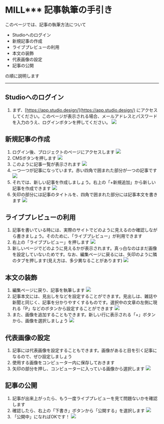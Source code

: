 # MILL*** 記事執筆の手引き

このページでは、記事の執筆方法について
- Studioへのログイン
- 新規記事の作成
- ライブプレビューの利用
- 本文の装飾
- 代表画像の設定
- 記事の公開

の順に説明します

___

## Studioへのログイン
1. まず、[https://app.studio.design/](https://app.studio.design/) にアクセスしてください。このページが表示される場合、メールアドレスとパスワードを入力のうえ、ログインボタンを押してください。
![](./assets/ss2023-2-28_14-31-11_No-00.png)

## 新規記事の作成
1. ログイン後、プロジェクトのページにアクセスします
![](./assets/ss2023-2-28_14-35-22_No-00.png)
1. CMSボタンを押します
![](./assets/ss2023-2-28_14-24-9_No-00.png)
1. このように記事一覧が表示されます
![](./assets/ss2023-2-28_14-24-20_No-00.png)
1. 一つ一つが記事になっています。赤い四角で囲まれた部分が一つの記事です
![](./assets/ss2023-2-28_14-39-12_No-00.png)
1. それでは、新しい記事を作成しましょう。右上の「+新規追加」から新しい記事を作成できます
![](./assets/ss2023-2-28_14-24-20_No-00%20-%20Copy.png)
1. 矢印の部分には記事のタイトルを、四角で囲まれた部分には記事本文を書きます
![](./assets/ss2023-2-28_14-45-19_No-00.png)

## ライブプレビューの利用
1. 記事を書いている時には、実際のサイトでどのように見えるのか確認しながら書きましょう。そのために、「ライブプレビュー」が利用できます
1. 右上の「ライブプレビュー」を押します
![](./assets/ss2023-2-28_14-45-19_No-01.png)
1. 新しいページでどのように見えるかが表示されます。真っ白なのはまだ画像を設定していないためです。なお、編集ページに戻るには、矢印のように隣のタブを押します(見え方は、多少異なることがあります)
![](./assets/ss2023-2-28_14-53-50_No-00.png)

## 本文の装飾
1. 編集ページに戻り、記事を執筆します
![](./assets/ss2023-2-28_15-10-9_No-00.png)
1. 記事本文には、見出しをなどを設定することができます。見出しは、雑誌や新聞と同じく、記事を分かりやすくするものです。選択中の文章の左側に現れる「P」などのボタンから設定することができます
![](./assets/ss2023-2-28_15-4-53_No-00.png)
1. また、画像を追加することもできます。新しい行に表示される「+」ボタンから、画像を選択しましょう
![](./assets/ss2023-2-28_15-32-21_No-00.png)

## 代表画像の設定
1. 記事には代表画像を設定することもできます。画像があると目を引く記事になるので、ぜひ設定しましょう
1. 使用する画像をコンピューター内に保存しておきます
1. 矢印の部分を押し、コンピューターに入っている画像から選択します
![](./assets/ss2023-2-28_15-10-9_No-01.png)

## 記事の公開
1. 記事が出来上がったら、もう一度ライブプレビューを見て問題ないかを確認します
1. 確認したら、右上の「下書き」ボタンから「公開する」を選択します
![](./assets/ss2023-2-28_15-21-52_No-00.png)
1. 「公開中」になればOKです！
![](./assets/ss2023-2-28_15-26-23_No-00.png)